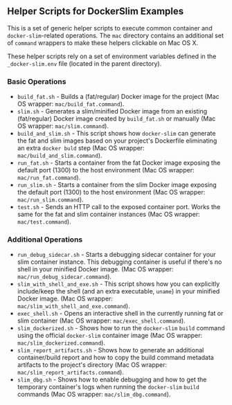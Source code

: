 ## Helper Scripts for DockerSlim Examples

This is a set of generic helper scripts to execute common container and `docker-slim`-related operations. The `mac` directory contains an additional set of `command` wrappers to make these helpers clickable on Mac OS X.

These helper scripts rely on a set of environment variables defined in the `_docker-slim.env` file (located in the parent directory).

### Basic Operations

* `build_fat.sh` - Builds a (fat/regular) Docker image for the project (Mac OS wrapper: `mac/build_fat.command`).
* `slim.sh` - Generates a slim/minified Docker image from an existing (fat/regular) Docker image created by `build_fat.sh` or manually (Mac OS wrapper: `mac/slim.command`).
* `build_and_slim.sh` - This script shows how `docker-slim` can generate the fat and slim images based on your project's Dockerfile eliminating an extra `docker buld` step (Mac OS wrapper: `mac/build_and_slim.command`).
* `run_fat.sh` - Starts a container from the fat Docker image exposing the default port (1300) to the host environment (Mac OS wrapper: `mac/run_fat.command`).
* `run_slim.sh` - Starts a container from the slim Docker image exposing the default port (1300) to the host environment (Mac OS wrapper: `mac/run_slim.command`).
* `test.sh` - Sends an HTTP call to the exposed container port. Works the same for the fat and slim container instances (Mac OS wrapper: `mac/test.command`).

### Additional Operations

* `run_debug_sidecar.sh` - Starts a debugging sidecar container for your slim container instance. This debugging container is useful if there's no shell in your minified Docker image. (Mac OS wrapper: `mac/run_debug_sidecar.command`).
* `slim_with_shell_and_exe.sh` - This script shows how you can explicitly include/keep the shell (and an extra executable, `uname`) in your minified Docker image. (Mac OS wrapper: `mac/slim_with_shell_and_exe.command`).
* `exec_shell.sh` - Opens an interactive shell in the currently running fat or slim container (Mac OS wrapper: `mac/exec_shell.command`).
* `slim_dockerized.sh` - Shows how to run the `docker-slim` `build` command using the official `docker-slim` container image (Mac OS wrapper: `mac/slim_dockerized.command`).
* `slim_report_artifacts.sh` - Shows how to generate an additional container/build report and how to copy the build command metadata artifacts to the project's directory (Mac OS wrapper: `mac/slim_report_artifacts.command`).
* `slim_dbg.sh` - Shows how to enable debugging and how to get the temporary container's logs when running the `docker-slim` `build` commands (Mac OS wrapper: `mac/slim_dbg.command`).















